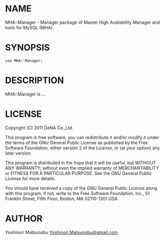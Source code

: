 # NAME

MHA::Manager - Manager package of Master High Availability Manager and tools for MySQL (MHA)

# SYNOPSIS

    use MHA::Manager;

# DESCRIPTION

MHA::Manager is ...

# LICENSE

Copyright (C) 2011 DeNA Co.,Ltd.

This program is free software; you can redistribute it and/or modify
it under the terms of the GNU General Public License as published by
the Free Software Foundation; either version 2 of the License, or
(at your option) any later version.

This program is distributed in the hope that it will be useful,
but WITHOUT ANY WARRANTY; without even the implied warranty of
MERCHANTABILITY or FITNESS FOR A PARTICULAR PURPOSE.  See the
GNU General Public License for more details.

You should have received a copy of the GNU General Public License
 along with this program; if not, write to the Free Software
Foundation, Inc.,
51 Franklin Street, Fifth Floor, Boston, MA  02110-1301  USA

# AUTHOR

Yoshinori Matsunobu <Yoshinori.Matsunobu@gmail.com>
